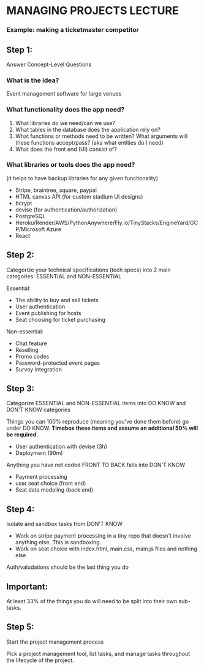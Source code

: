 # MANAGING PROJECTS LECTURE

### Example: making a ticketmaster competitor

## Step 1: 

Answer Concept-Level Questions

### What is the idea?
Event management software for large venues

### What functionality does the app need?
1. What libraries do we need/can we use?
2. What tables in the database does the application rely on?
3. What functions or methods need to be written? What arguments will these functions accept/pass? (aka what entities do I need)
4. What does the front end (UI) consist of?
 
### What libraries or tools does the app need?
(it helps to have backup libraries for any given functionality)
- Stripe, braintree, square, paypal
- HTML canvas API (for custom stadium UI designs)
- bcrypt
- devise (for authentication/authorization)
- PostgreSQL
- Heroku/Render/AWS/PythonAnywhere/Fly.io/TinyStacks/EngineYard/GCP/Microsoft Azure
- React

## Step 2:

Categorize your technical specifications (tech specs) into 2 main categories: ESSENTIAL and NON-ESSENTIAL

Essential:
- The ability to buy and sell tickets
- User authentication
- Event publishing for hosts
- Seat choosing for ticket purchasing

Non-essential:
- Chat feature
- Reselling
- Promo codes
- Password-protected event pages
- Survey integration

## Step 3:

Categorize ESSENTIAL and NON-ESSENTIAL items into DO KNOW and DON'T KNOW categories

Things you can 100% reproduce (meaning you've done them before) go under DO KNOW. **Timebox these items and assume an additional 50% will be required.**
- User authentication with devise (3h)
- Deployment (90m)


Anything you have not coded FRONT TO BACK falls into DON'T KNOW
- Payment processing
- user seat choice (front end)
- Seat data modeling (back end)

## Step 4:

Isolate and sandbox tasks from DON'T KNOW
- Work on stripe payment processing in a tiny repo that doesn't involve anything else. This is sandboxing.
- Work on seat choice with index.html, main.css, main.js files and nothing else

Auth/valudations should be the last thing you do

## Important:

At least 33% of the things you do will need to be split into their own sub-tasks.

## Step 5:

Start the project management process

Pick a project management tool, list tasks, and manage tasks throughout the lifecycle of the project.





